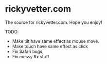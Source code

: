 # rickyvetter.com

The source for rickyvetter.com. Hope you enjoy!


TODO:
- Make tilt have same effect as mouse move.
- Make touch have same effect as click
- Fix Safari bugs
- Fix messy Rx stuff
